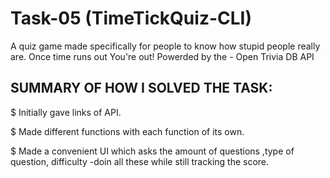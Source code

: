 
# Task-05 (TimeTickQuiz-CLI)

A quiz game made specifically for people to know how stupid people really are.
Once time runs out You're out!
Powerded by the - Open Trivia DB API

## SUMMARY OF HOW I SOLVED THE TASK:

$ Initially gave links of API.

$ Made different functions with each function of its own. 

$ Made a convenient UI which asks the amount of questions ,type of question, difficulty -doin all these while still
  tracking the score.

 


